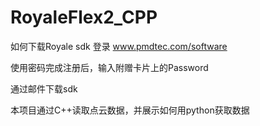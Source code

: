 # RoyaleFlex2_CPP

如何下载Royale sdk
登录 www.pmdtec.com/software

使用密码完成注册后，输入附赠卡片上的Password

通过邮件下载sdk

本项目通过C++读取点云数据，并展示如何用python获取数据
